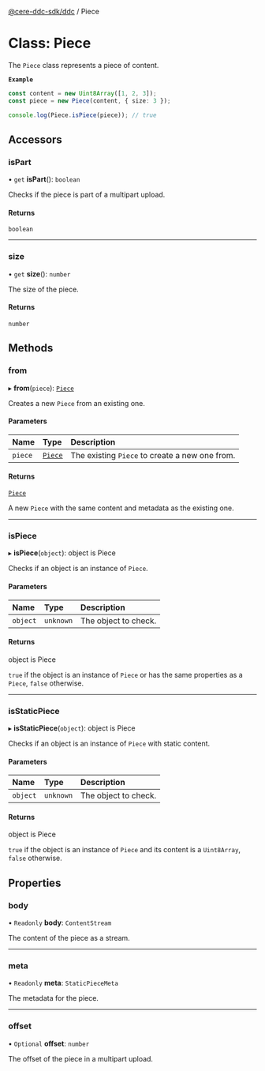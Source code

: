 [@cere-ddc-sdk/ddc](../README.md) / Piece

# Class: Piece

The `Piece` class represents a piece of content.

**`Example`**

```typescript
const content = new Uint8Array([1, 2, 3]);
const piece = new Piece(content, { size: 3 });

console.log(Piece.isPiece(piece)); // true
```

## Accessors

### isPart

• `get` **isPart**(): `boolean`

Checks if the piece is part of a multipart upload.

#### Returns

`boolean`

___

### size

• `get` **size**(): `number`

The size of the piece.

#### Returns

`number`

## Methods

### from

▸ **from**(`piece`): [`Piece`](Piece.md)

Creates a new `Piece` from an existing one.

#### Parameters

| Name | Type | Description |
| :------ | :------ | :------ |
| `piece` | [`Piece`](Piece.md) | The existing `Piece` to create a new one from. |

#### Returns

[`Piece`](Piece.md)

A new `Piece` with the same content and metadata as the existing one.

___

### isPiece

▸ **isPiece**(`object`): object is Piece

Checks if an object is an instance of `Piece`.

#### Parameters

| Name | Type | Description |
| :------ | :------ | :------ |
| `object` | `unknown` | The object to check. |

#### Returns

object is Piece

`true` if the object is an instance of `Piece` or has the same properties as a `Piece`, `false` otherwise.

___

### isStaticPiece

▸ **isStaticPiece**(`object`): object is Piece

Checks if an object is an instance of `Piece` with static content.

#### Parameters

| Name | Type | Description |
| :------ | :------ | :------ |
| `object` | `unknown` | The object to check. |

#### Returns

object is Piece

`true` if the object is an instance of `Piece` and its content is a `Uint8Array`, `false` otherwise.

## Properties

### body

• `Readonly` **body**: `ContentStream`

The content of the piece as a stream.

___

### meta

• `Readonly` **meta**: `StaticPieceMeta`

The metadata for the piece.

___

### offset

• `Optional` **offset**: `number`

The offset of the piece in a multipart upload.
